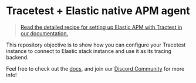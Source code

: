 # Tracetest + Elastic native APM agent

> [Read the detailed recipe for setting up Elastic APM with Tractest in our documentation.](https://docs.tracetest.io/examples-tutorials/recipes/running-tracetest-with-elasticapm)

This repository objective is to show how you can configure your Tracetest instance to connect to Elastic stack instance and use it as its tracing backend.

Feel free to check out the [docs](https://docs.tracetest.io/), and join our [Discord Community](https://discord.gg/8MtcMrQNbX) for more info!
